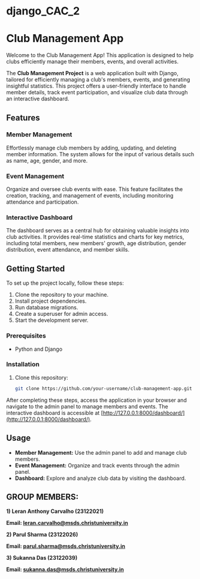 # django_CAC_2

# Club Management App

Welcome to the Club Management App! This application is designed to help clubs efficiently manage their members, events, and overall activities.

The **Club Management Project** is a web application built with Django, tailored for efficiently managing a club's members, events, and generating insightful statistics. This project offers a user-friendly interface to handle member details, track event participation, and visualize club data through an interactive dashboard.

## Features

### Member Management

Effortlessly manage club members by adding, updating, and deleting member information. The system allows for the input of various details such as name, age, gender, and more.

### Event Management

Organize and oversee club events with ease. This feature facilitates the creation, tracking, and management of events, including monitoring attendance and participation.

### Interactive Dashboard

The dashboard serves as a central hub for obtaining valuable insights into club activities. It provides real-time statistics and charts for key metrics, including total members, new members' growth, age distribution, gender distribution, event attendance, and member skills.

## Getting Started

To set up the project locally, follow these steps:

1. Clone the repository to your machine.
2. Install project dependencies.
3. Run database migrations.
4. Create a superuser for admin access.
5. Start the development server.

### Prerequisites

- Python and Django

### Installation

1. Clone this repository:

   ```bash
   git clone https://github.com/your-username/club-management-app.git

After completing these steps, access the application in your browser and navigate to the admin panel to manage members and events. The interactive dashboard is accessible at [http://127.0.0.1:8000/dashboard/](http://127.0.0.1:8000/dashboard/).

## Usage

- **Member Management:** Use the admin panel to add and manage club members.
- **Event Management:** Organize and track events through the admin panel.
- **Dashboard:** Explore and analyze club data by visiting the dashboard.
   
## **GROUP MEMBERS:**

**1) Leran Anthony Carvalho (23122021)**

**Email: leran.carvalho@msds.christuniversity.in**

**2) Parul Sharma (23122026)**

**Email: parul.sharma@msds.christuniversity.in**

**3) Sukanna Das (23122039)**

**Email: sukanna.das@msds.christuniversity.in**
